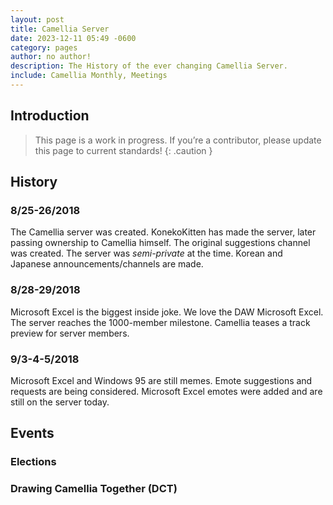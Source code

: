 ```yaml
---
layout: post
title: Camellia Server
date: 2023-12-11 05:49 -0600
category: pages
author: no author!
description: The History of the ever changing Camellia Server.
include: Camellia Monthly, Meetings
---
```

## Introduction

> This page is a work in progress. If you’re a contributor, please update this page to current standards!
{: .caution }

## History

### 8/25-26/2018
The Camellia server was created. KonekoKitten has made the server, later passing ownership to Camellia himself. The original suggestions channel was created. The server was *semi-private* at the time. Korean and Japanese announcements/channels are made.

### 8/28-29/2018
Microsoft Excel is the biggest inside joke. We love the DAW Microsoft Excel. The server reaches the 1000-member milestone. Camellia teases a track preview for server members.

### 9/3-4-5/2018
Microsoft Excel and Windows 95 are still memes. Emote suggestions and requests are being considered. Microsoft Excel emotes were added and are still on the server today.

## Events

### Elections

### Drawing Camellia Together (DCT)
